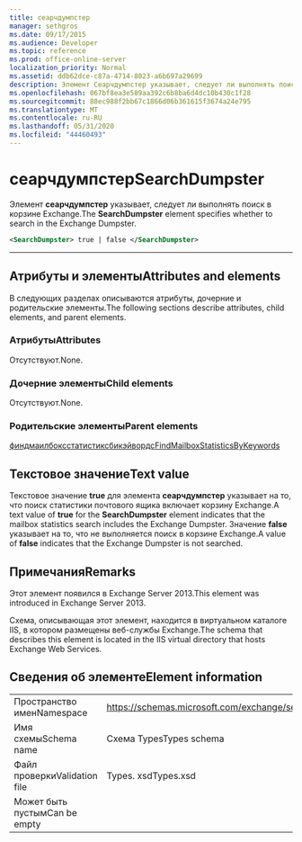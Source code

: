 ```yaml
---
title: сеарчдумпстер
manager: sethgros
ms.date: 09/17/2015
ms.audience: Developer
ms.topic: reference
ms.prod: office-online-server
localization_priority: Normal
ms.assetid: ddb62dce-c87a-4714-8023-a6b697a29699
description: Элемент Сеарчдумпстер указывает, следует ли выполнять поиск в корзине Exchange.
ms.openlocfilehash: 067bf8ea3e589aa392c6b8ba6d4dc10b430c1f28
ms.sourcegitcommit: 88ec988f2bb67c1866d06b361615f3674a24e795
ms.translationtype: MT
ms.contentlocale: ru-RU
ms.lasthandoff: 05/31/2020
ms.locfileid: "44460493"
---
```

# <a name="searchdumpster"></a><span data-ttu-id="2f69e-103">сеарчдумпстер</span><span class="sxs-lookup"><span data-stu-id="2f69e-103">SearchDumpster</span></span>

<span data-ttu-id="2f69e-104">Элемент **сеарчдумпстер** указывает, следует ли выполнять поиск в корзине Exchange.</span><span class="sxs-lookup"><span data-stu-id="2f69e-104">The **SearchDumpster** element specifies whether to search in the Exchange Dumpster.</span></span> 
  
```XML
<SearchDumpster> true | false </SearchDumpster>
```

 ****
## <a name="attributes-and-elements"></a><span data-ttu-id="2f69e-105">Атрибуты и элементы</span><span class="sxs-lookup"><span data-stu-id="2f69e-105">Attributes and elements</span></span>

<span data-ttu-id="2f69e-106">В следующих разделах описываются атрибуты, дочерние и родительские элементы.</span><span class="sxs-lookup"><span data-stu-id="2f69e-106">The following sections describe attributes, child elements, and parent elements.</span></span>
  
### <a name="attributes"></a><span data-ttu-id="2f69e-107">Атрибуты</span><span class="sxs-lookup"><span data-stu-id="2f69e-107">Attributes</span></span>

<span data-ttu-id="2f69e-108">Отсутствуют.</span><span class="sxs-lookup"><span data-stu-id="2f69e-108">None.</span></span>
  
### <a name="child-elements"></a><span data-ttu-id="2f69e-109">Дочерние элементы</span><span class="sxs-lookup"><span data-stu-id="2f69e-109">Child elements</span></span>

<span data-ttu-id="2f69e-110">Отсутствуют.</span><span class="sxs-lookup"><span data-stu-id="2f69e-110">None.</span></span>
  
### <a name="parent-elements"></a><span data-ttu-id="2f69e-111">Родительские элементы</span><span class="sxs-lookup"><span data-stu-id="2f69e-111">Parent elements</span></span>

[<span data-ttu-id="2f69e-112">финдмаилбоксстатистиксбикэйвордс</span><span class="sxs-lookup"><span data-stu-id="2f69e-112">FindMailboxStatisticsByKeywords</span></span>](findmailboxstatisticsbykeywords.md)
  
## <a name="text-value"></a><span data-ttu-id="2f69e-113">Текстовое значение</span><span class="sxs-lookup"><span data-stu-id="2f69e-113">Text value</span></span>

<span data-ttu-id="2f69e-114">Текстовое значение **true** для элемента **сеарчдумпстер** указывает на то, что поиск статистики почтового ящика включает корзину Exchange.</span><span class="sxs-lookup"><span data-stu-id="2f69e-114">A text value of **true** for the **SearchDumpster** element indicates that the mailbox statistics search includes the Exchange Dumpster.</span></span> <span data-ttu-id="2f69e-115">Значение **false** указывает на то, что не выполняется поиск в корзине Exchange.</span><span class="sxs-lookup"><span data-stu-id="2f69e-115">A value of **false** indicates that the Exchange Dumpster is not searched.</span></span> 
  
## <a name="remarks"></a><span data-ttu-id="2f69e-116">Примечания</span><span class="sxs-lookup"><span data-stu-id="2f69e-116">Remarks</span></span>

<span data-ttu-id="2f69e-117">Этот элемент появился в Exchange Server 2013.</span><span class="sxs-lookup"><span data-stu-id="2f69e-117">This element was introduced in Exchange Server 2013.</span></span>
  
<span data-ttu-id="2f69e-118">Схема, описывающая этот элемент, находится в виртуальном каталоге IIS, в котором размещены веб-службы Exchange.</span><span class="sxs-lookup"><span data-stu-id="2f69e-118">The schema that describes this element is located in the IIS virtual directory that hosts Exchange Web Services.</span></span>
  
## <a name="element-information"></a><span data-ttu-id="2f69e-119">Сведения об элементе</span><span class="sxs-lookup"><span data-stu-id="2f69e-119">Element information</span></span>

|||
|:-----|:-----|
|<span data-ttu-id="2f69e-120">Пространство имен</span><span class="sxs-lookup"><span data-stu-id="2f69e-120">Namespace</span></span>  <br/> |https://schemas.microsoft.com/exchange/services/2006/types  <br/> |
|<span data-ttu-id="2f69e-121">Имя схемы</span><span class="sxs-lookup"><span data-stu-id="2f69e-121">Schema name</span></span>  <br/> |<span data-ttu-id="2f69e-122">Схема Types</span><span class="sxs-lookup"><span data-stu-id="2f69e-122">Types schema</span></span>  <br/> |
|<span data-ttu-id="2f69e-123">Файл проверки</span><span class="sxs-lookup"><span data-stu-id="2f69e-123">Validation file</span></span>  <br/> |<span data-ttu-id="2f69e-124">Types. xsd</span><span class="sxs-lookup"><span data-stu-id="2f69e-124">Types.xsd</span></span>  <br/> |
|<span data-ttu-id="2f69e-125">Может быть пустым</span><span class="sxs-lookup"><span data-stu-id="2f69e-125">Can be empty</span></span>  <br/> ||
   

